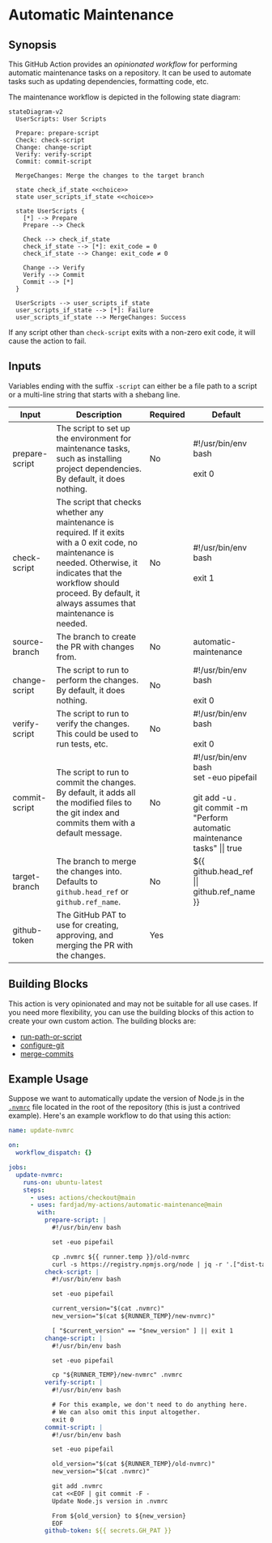 # Automatic Maintenance

## Synopsis

This GitHub Action provides an _opinionated workflow_ for performing automatic maintenance tasks on a repository. It can be used to automate tasks such as updating dependencies, formatting code, etc.

The maintenance workflow is depicted in the following state diagram:

```mermaid
stateDiagram-v2
  UserScripts: User Scripts

  Prepare: prepare-script
  Check: check-script
  Change: change-script
  Verify: verify-script
  Commit: commit-script

  MergeChanges: Merge the changes to the target branch

  state check_if_state <<choice>>
  state user_scripts_if_state <<choice>>

  state UserScripts {
    [*] --> Prepare
    Prepare --> Check

    Check --> check_if_state
    check_if_state --> [*]: exit_code = 0
    check_if_state --> Change: exit_code ≠ 0

    Change --> Verify
    Verify --> Commit
    Commit --> [*]
  }

  UserScripts --> user_scripts_if_state
  user_scripts_if_state --> [*]: Failure
  user_scripts_if_state --> MergeChanges: Success
```

If any
script other than `check-script` exits with a non-zero exit code, it will cause
the action to fail.

## Inputs

Variables ending with the suffix `-script` can either be a file path to a script
or a multi-line string that starts with a shebang line.

| Input          | Description                                                                                                                                                                                                                                   | Required | Default                                                                                                                           |
| -------------- | --------------------------------------------------------------------------------------------------------------------------------------------------------------------------------------------------------------------------------------------- | -------- | --------------------------------------------------------------------------------------------------------------------------------- |
| prepare-script | The script to set up the environment for maintenance tasks, such as installing project dependencies. By default, it does nothing.<br>                                                                                                         | No       | #!/usr/bin/env bash<br><br>exit 0<br>                                                                                             |
| check-script   | The script that checks whether any maintenance is required. If it exits with a 0 exit code, no maintenance is needed. Otherwise, it indicates that the workflow should proceed. By default, it always assumes that maintenance is needed.<br> | No       | #!/usr/bin/env bash<br><br>exit 1<br>                                                                                             |
| source-branch  | The branch to create the PR with changes from.                                                                                                                                                                                                | No       | automatic-maintenance                                                                                                             |
| change-script  | The script to run to perform the changes. By default, it does nothing.<br>                                                                                                                                                                    | No       | #!/usr/bin/env bash<br><br>exit 0<br>                                                                                             |
| verify-script  | The script to run to verify the changes. This could be used to run tests, etc.<br>                                                                                                                                                            | No       | #!/usr/bin/env bash<br><br>exit 0<br>                                                                                             |
| commit-script  | The script to run to commit the changes. By default, it adds all the modified files to the git index and commits them with a default message.<br>                                                                                             | No       | #!/usr/bin/env bash<br>set -euo pipefail<br><br>git add -u .<br>git commit -m "Perform automatic maintenance tasks" \|\| true<br> |
| target-branch  | The branch to merge the changes into. Defaults to `github.head_ref` or `github.ref_name`.<br>                                                                                                                                                 | No       | ${{ github.head_ref \|\| github.ref_name }}                                                                                       |
| github-token   | The GitHub PAT to use for creating, approving, and merging the PR with the changes.<br>                                                                                                                                                       | Yes      |

## Building Blocks

This action is very opinionated and may not be suitable for all use cases.
If you need more flexibility, you can use the building blocks of this
action to create your own custom action. The building blocks are:

- [run-path-or-script](../run-path-or-script)
- [configure-git](../configure-git)
- [merge-commits](../merge-commits)

## Example Usage

Suppose we want to automatically update the version of Node.js in the
[`.nvmrc`](https://github.com/nvm-sh/nvm#nvmrc) file located in the root of the
repository (this is just a contrived example). Here's an example workflow to do
that using this action:

```yaml
name: update-nvmrc

on:
  workflow_dispatch: {}

jobs:
  update-nvmrc:
    runs-on: ubuntu-latest
    steps:
      - uses: actions/checkout@main
      - uses: fardjad/my-actions/automatic-maintenance@main
        with:
          prepare-script: |
            #!/usr/bin/env bash

            set -euo pipefail

            cp .nvmrc ${{ runner.temp }}/old-nvmrc
            curl -s https://registry.npmjs.org/node | jq -r '.["dist-tags"]["latest"]' > "${{ runner.temp }}/new-nvmrc"
          check-script: |
            #!/usr/bin/env bash

            set -euo pipefail

            current_version="$(cat .nvmrc)"
            new_version="$(cat ${RUNNER_TEMP}/new-nvmrc)"

            [ "$current_version" == "$new_version" ] || exit 1
          change-script: |
            #!/usr/bin/env bash

            set -euo pipefail

            cp "${RUNNER_TEMP}/new-nvmrc" .nvmrc
          verify-script: |
            #!/usr/bin/env bash

            # For this example, we don't need to do anything here. 
            # We can also omit this input altogether.
            exit 0
          commit-script: |
            #!/usr/bin/env bash

            set -euo pipefail

            old_version="$(cat ${RUNNER_TEMP}/old-nvmrc)"
            new_version="$(cat .nvmrc)"

            git add .nvmrc
            cat <<EOF | git commit -F -
            Update Node.js version in .nvmrc

            From ${old_version} to ${new_version}
            EOF
          github-token: ${{ secrets.GH_PAT }}
```
